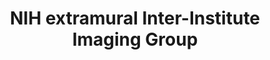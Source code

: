 ---
title: "NIH extramural Inter-Institute Imaging Group"
project_id: 
date: 
conference_id: ""
presenters:
   - peter_bandettini
summary: "<p>NIH extramural Inter-Institute Imaging Group, Bethesda</p>"
file: /assets/presentations/T159.ppt
filename: T159.ppt
layout: presentation
---